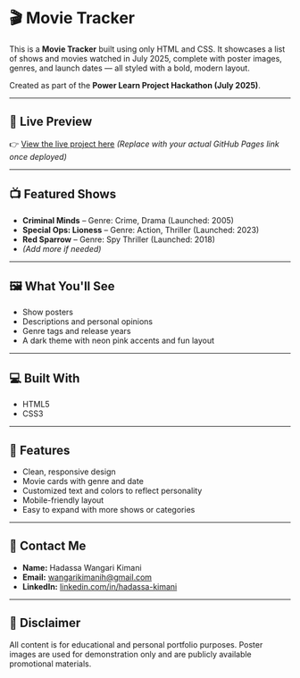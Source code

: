# 🎬 Movie Tracker

This is a **Movie Tracker** built using only HTML and CSS. It showcases a list of shows and movies watched in July 2025, complete with poster images, genres, and launch dates — all styled with a bold, modern layout.

Created as part of the **Power Learn Project Hackathon (July 2025)**.

---

## 🔗 Live Preview

👉 [View the live project here](https://ikimani.github.io/movie-tracker/) *(Replace with your actual GitHub Pages link once deployed)*

---

## 📺 Featured Shows

- **Criminal Minds** – Genre: Crime, Drama (Launched: 2005)  
- **Special Ops: Lioness** – Genre: Action, Thriller (Launched: 2023)  
- **Red Sparrow** – Genre: Spy Thriller (Launched: 2018)  
- *(Add more if needed)*

---

## 🖼️ What You'll See

- Show posters
- Descriptions and personal opinions
- Genre tags and release years
- A dark theme with neon pink accents and fun layout

---

## 💻 Built With

- HTML5  
- CSS3  

---

## 📌 Features

- Clean, responsive design  
- Movie cards with genre and date  
- Customized text and colors to reflect personality  
- Mobile-friendly layout  
- Easy to expand with more shows or categories  

---

## 📧 Contact Me

- **Name:** Hadassa Wangari Kimani  
- **Email:** wangarikimanih@gmail.com  
- **LinkedIn:** [linkedin.com/in/hadassa-kimani](https://linkedin.com/in/hadassa-kimani)

---

## 🚨 Disclaimer

All content is for educational and personal portfolio purposes. Poster images are used for demonstration only and are publicly available promotional materials.
